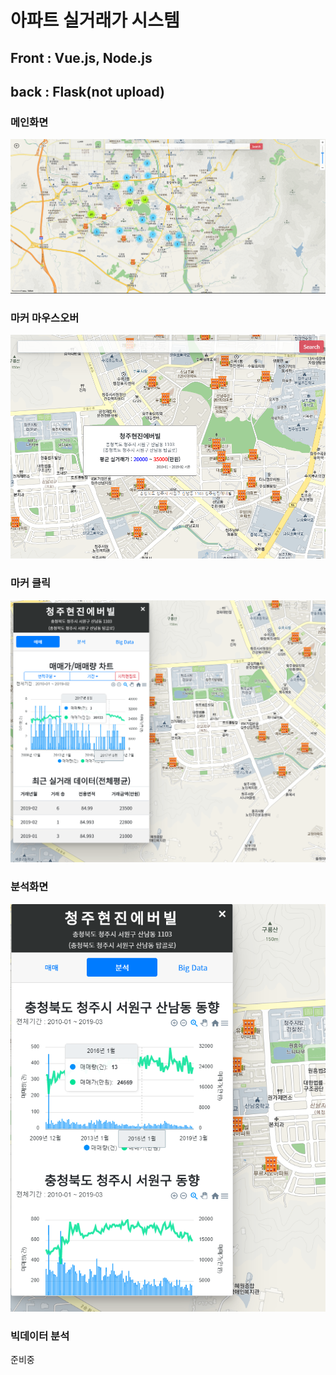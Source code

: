 # 아파트 실거래가 시스템

## Front    : Vue.js, Node.js 
## back     : Flask(not upload)


### 메인화면
![main](./readmeimage/main.PNG)

### 마커 마우스오버
![mouseover](./readmeimage/mouseover.PNG)

### 마커 클릭
![mouseclick](./readmeimage/mouseclick.PNG)

### 분석화면
![analysis](./readmeimage/analysis.PNG)

### 빅데이터 분석
준비중